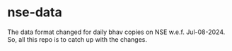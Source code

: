 # nse-data
The data format changed for daily bhav copies on NSE w.e.f. Jul-08-2024. So, all this repo is to catch up with the changes.
